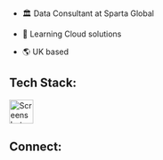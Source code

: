 

* :classical_building: Data Consultant at Sparta Global

* 🌱 Learning Cloud solutions
* :earth_americas: UK based

## Tech Stack:
<img width="43" alt="Screenshot 2024-01-17 234213" src="https://github.com/SebManley/SebManley/assets/150821603/0cd0823b-2e5b-434a-8689-6e7cb72d83eb">


## Connect:
